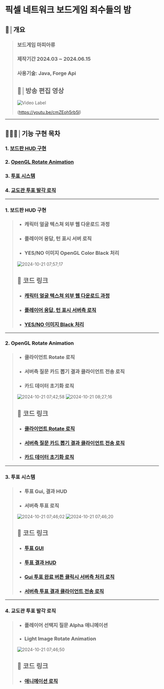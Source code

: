 # 픽셀 네트워크 보드게임 죄수들의 밤

## 📝│개요
> ### 보드게임 마피아류 
>
> ### 제작기간 2024.03 ~ 2024.06.15
> ### 사용기술: Java, Forge Api
> 
> ## 💬│방송 편집 영상
> ![Video Label](http://img.youtube.com/vi/cmZEoh5rb5I/0.jpg)
>
> (https://youtu.be/cmZEoh5rb5I)
>
>
***

## 👨🏻‍💻│기능 구현 목차
###   1. [보드판 HUD 구현](https://github.com/DoubleOss/MiniGame_Night_Open?tab=readme-ov-file#1-%EB%B3%B4%EB%93%9C%ED%8C%90-hud-%EA%B5%AC%ED%98%84-1)
###   2. [OpenGL Rotate Animation](https://github.com/DoubleOss/MiniGame_Night_Open?tab=readme-ov-file#2-opengl-rotate-animation-1)
###   3. [투표 시스템](https://github.com/DoubleOss/MiniGame_Night_Open?tab=readme-ov-file#3-%ED%88%AC%ED%91%9C-%EC%8B%9C%EC%8A%A4%ED%85%9C-1)
###   4. [교도관 투표 발각 로직](https://github.com/DoubleOss/MiniGame_Night_Open?tab=readme-ov-file#4-%EA%B5%90%EB%8F%84%EA%B4%80-%ED%88%AC%ED%91%9C-%EB%B0%9C%EA%B0%81-%EB%A1%9C%EC%A7%81-1)

***

### 1. 보드판 HUD 구현
> * ### 캐릭터 얼굴 텍스쳐 외부 웹 다운로드 과정
> * ### 플레이어 응답, 턴 표시 서버 로직
> * ### YES/NO 이미지 OpenGL Color Black 처리
> ![2024-10-21 07;57;17](https://github.com/user-attachments/assets/d8931835-7ba1-4ea3-a177-eac6b17273bc)
> ## 🔗 코드 링크
> * ### [캐릭터 얼굴 텍스쳐 외부 웹 다운로드 과정](https://github.com/DoubleOss/MiniGame_Night_Open/blob/main/src/main/java/com/doubleos/night/packet/CGangsterPlayerListSet.java#L49)
> * ### [플레이어 응답, 턴 표시 서버측 로직 ](https://github.com/DoubleOss/MiniGame_Night_Open/blob/main/src/main/java/com/doubleos/night/variable/MainGame.java#L511)
> * ### [YES/NO 이미지 Black 처리 ](https://github.com/DoubleOss/MiniGame_Night_Open/blob/main/src/main/java/com/doubleos/night/proxy/ClientProxy.java#L853)

***

### 2. OpenGL Rotate Animation
> * ### 클라이언트 Rotate 로직
> * ### 서버측 질문 카드 뽑기 결과 클라이언트 전송 로직
> * ### 카드 데이터 초기화 로직
> ![2024-10-21 07;42;58](https://github.com/user-attachments/assets/e20751ab-a742-4540-a14e-7b0acead567d)
> ![2024-10-21 08;27;16](https://github.com/user-attachments/assets/b725bc4a-b995-4b44-b9b0-a529f71c078e)
> ## 🔗 코드 링크
> * ### [클라이언트 Rotate 로직](https://github.com/DoubleOss/MiniGame_Night_Open/blob/main/src/main/java/com/doubleos/night/util/Render.java#L70)
> * ### [서버측 질문 카드 뽑기 결과 클라이언트 전송 로직](https://github.com/DoubleOss/MiniGame_Night_Open/blob/main/src/main/java/com/doubleos/night/variable/MainGame.java#L448)
> * ### [카드 데이터 초기화 로직](https://github.com/DoubleOss/MiniGame_Night_Open/blob/main/src/main/java/com/doubleos/night/variable/Variable.java#L103)

***


### 3. 투표 시스템
> * ### 투표 Gui, 결과 HUD
> * ### 서버측 투표 로직
> ![2024-10-21 07;46;02](https://github.com/user-attachments/assets/380c3407-1a82-4fb7-b362-f0080f80b56a)
> ![2024-10-21 07;46;20](https://github.com/user-attachments/assets/4ec5f869-c061-4d28-8bcb-49f45a726e4c)
> ## 🔗 코드 링크
> * ### [투표 GUI](https://github.com/DoubleOss/MiniGame_Night_Open/blob/main/src/main/java/com/doubleos/night/gui/GuiVoting.java#L33)
> * ### [투표 결과 HUD](https://github.com/DoubleOss/MiniGame_Night_Open/blob/main/src/main/java/com/doubleos/night/proxy/ClientProxy.java#L660)
> * ### [Gui 투표 완료 버튼 클릭시 서버측 처리 로직 ](https://github.com/DoubleOss/MiniGame_Night_Open/blob/main/src/main/java/com/doubleos/night/packet/SPacketVotingCount.java#L42)
> * ### [서버측 투표 결과 클라이언트 전송 로직 ](https://github.com/DoubleOss/MiniGame_Night_Open/blob/main/src/main/java/com/doubleos/night/variable/MainGame.java#L778)

***

### 4. 교도관 투표 발각 로직
> * ### 플레이어 선택지 질문 Alpha 애니메이션
> * ### Light Image Rotate Animation
> ![2024-10-21 07;46;50](https://github.com/user-attachments/assets/61e71c54-f3dd-4278-9b98-f01b13c4a6c7)
> ## 🔗 코드 링크
> * ### [애니메이션 로직](https://github.com/DoubleOss/MiniGame_Night_Open/blob/main/src/main/java/com/doubleos/night/proxy/ClientProxy.java#L1111)